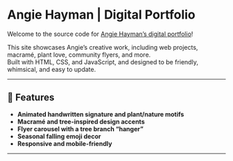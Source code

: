 # Angie Hayman | Digital Portfolio

Welcome to the source code for [Angie Hayman’s digital portfolio](https://angiehayman.vercel.app/)!

This site showcases Angie’s creative work, including web projects, macramé, plant love, community flyers, and more.  
Built with HTML, CSS, and JavaScript, and designed to be friendly, whimsical, and easy to update.

---

## 🚀 Features

- **Animated handwritten signature and plant/nature motifs**
- **Macramé and tree-inspired design accents**
- **Flyer carousel with a tree branch “hanger”**
- **Seasonal falling emoji decor**
- **Responsive and mobile-friendly**
---